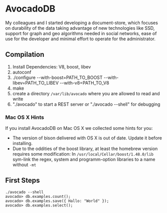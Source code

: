 # AvocadoDB

My colleagues and I started developing a document-store, which focuses on durability 
of the data taking advantage of new technologies like SSD, support for graph and geo 
algorithms needed in social networks, ease of use for the developer and minimal 
effort to operate for the administrator. 

## Compilation

1. Install Dependencies: V8, boost, libev
2. autoconf
3. ./configure --with-boost=PATH_TO_BOOST --with-libev=PATH_TO_LIBEV --with-v8=PATH_TO_V8
4. make
5. create a directory `/var/lib/avocado` where you are allowed to read and write
6. "./avocado" to start a REST server or "./avocado --shell" for debugging

### Mac OS X Hints

If you install AvocadoDB on Mac OS X we collected some hints for you:

* The version of bison delivered with OS X is out of date. Update it before installing.
* Due to the oddities of the boost library, at least the homebrew version requires some modification: In `/usr/local/Cellar/boost/1.48.0/lib` sym-link the regex, system and programm-option libraries to a name without `-mt`

## First Steps

    ./avocado --shell
    avocado> db.examples.count();
    avocado> db.examples.save({ Hallo: "World" });
    avocado> db.examples.select();
